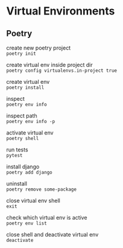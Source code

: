 # Virtual Environments

## Poetry
create new poetry project<br>
`poetry init`

create virtual env inside project dir<br>
`poetry config virtualenvs.in-project true`

create virtual env<br>
`poetry install`

inspect<br>
`poetry env info`

inspect path<br>
`poetry env info -p`

activate virtual env<br>
`poetry shell`

run tests<br>
`pytest`

install django<br>
`poetry add django`

uninstall<br>
`poetry remove some-package`

close virtual env shell<br>
`exit`

check which virtual env is active<br>
`poetry env list`

close shell and deactivate virtual env<br>
`deactivate`
